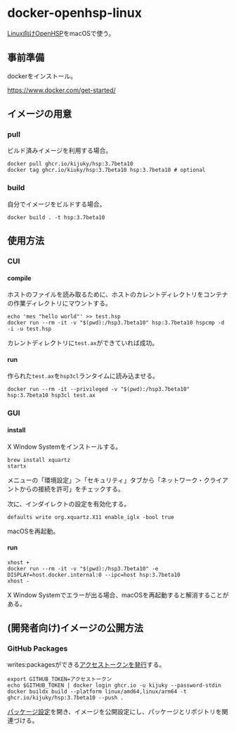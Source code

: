 # docker-openhsp-linux

[Linux向けOpenHSP](https://github.com/onitama/OpenHSP)をmacOSで使う。

## 事前準備

dockerをインストール。

https://www.docker.com/get-started/

## イメージの用意

### pull

ビルド済みイメージを利用する場合。

```shell
docker pull ghcr.io/kijuky/hsp:3.7beta10
docker tag ghcr.io/kiuky/hsp:3.7beta10 hsp:3.7beta10 # optional
```

### build

自分でイメージをビルドする場合。

```shell
docker build . -t hsp:3.7beta10
```

## 使用方法

### CUI

#### compile

ホストのファイルを読み取るために、ホストのカレントディレクトリをコンテナの作業ディレクトリにマウントする。

```shell
echo 'mes "hello world"' >> test.hsp
docker run --rm -it -v "$(pwd):/hsp3.7beta10" hsp:3.7beta10 hspcmp -d -i -u test.hsp
```

カレントディレクトリに`test.ax`ができていれば成功。

#### run

作られた`test.ax`を`hsp3cl`ランタイムに読み込ませる。

```shell
docker run --rm -it --privileged -v "$(pwd):/hsp3.7beta10" hsp:3.7beta10 hsp3cl test.ax
```

### GUI

#### install

X Window Systemをインストールする。

```shell
brew install xquartz
startx
```

メニューの「環境設定」＞「セキュリティ」タブから「ネットワーク・クライアントからの接続を許可」をチェックする。

次に、インダイレクトの設定を有効化する。

```shell
defaults write org.xquartz.X11 enable_iglx -bool true
```

macOSを再起動。

#### run

```shell
xhost +
docker run --rm -it -v "$(pwd):/hsp3.7beta10" -e DISPLAY=host.docker.internal:0 --ipc=host hsp:3.7beta10
xhost -
```

X Window Systemでエラーが出る場合、macOSを再起動すると解消することがある。

## (開発者向け)イメージの公開方法

### GitHub Packages

writes:packagesができる[アクセストークンを発行](https://github.com/settings/tokens/new)する。

```shell
export GITHUB_TOKEN=アクセストークン
echo $GITHUB_TOKEN | docker login ghcr.io -u kijuky --password-stdin
docker buildx build --platform linux/amd64,linux/arm64 -t ghcr.io/kijuky/hsp:3.7beta10 --push .
```

[パッケージ設定](https://github.com/kijuky?tab=packages)を開き、イメージを公開設定にし、パッケージとリポジトリを関連づける。
